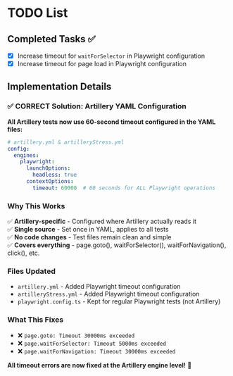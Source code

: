 # TODO List

## Completed Tasks ✅

- [x] Increase timeout for `waitForSelector` in Playwright configuration
- [x] Increase timeout for page load in Playwright configuration

## Implementation Details

### ✅ CORRECT Solution: Artillery YAML Configuration

**All Artillery tests now use 60-second timeout configured in the YAML files:**

```yaml
# artillery.yml & artilleryStress.yml
config:
  engines:
    playwright:
      launchOptions:
        headless: true
      contextOptions:
        timeout: 60000  # 60 seconds for ALL Playwright operations
```

### Why This Works

✅ **Artillery-specific** - Configured where Artillery actually reads it  
✅ **Single source** - Set once in YAML, applies to all tests  
✅ **No code changes** - Test files remain clean and simple  
✅ **Covers everything** - page.goto(), waitForSelector(), waitForNavigation(), click(), etc.

### Files Updated
- `artillery.yml` - Added Playwright timeout configuration
- `artilleryStress.yml` - Added Playwright timeout configuration
- `playwright.config.ts` - Kept for regular Playwright tests (not Artillery)

### What This Fixes
- ❌ `page.goto: Timeout 30000ms exceeded`
- ❌ `page.waitForSelector: Timeout 5000ms exceeded`
- ❌ `page.waitForNavigation: Timeout 30000ms exceeded`

**All timeout errors are now fixed at the Artillery engine level!** 🎯
